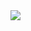 <img align="right" src="https://github-readme-stats.vercel.app/api/top-langs/?username=ethicalblue&hide=javascript,css,scss,html&theme=one_dark_pro">
